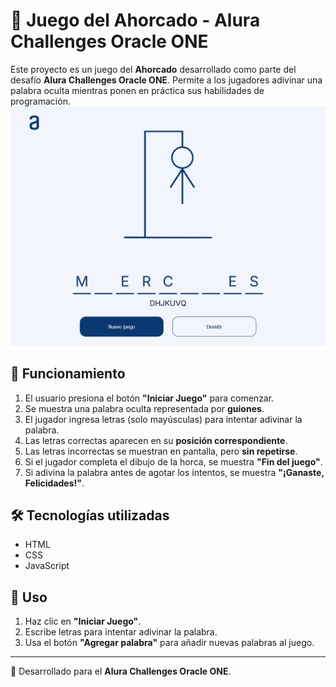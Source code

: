 # 🎯 Juego del Ahorcado - Alura Challenges Oracle ONE  

Este proyecto es un juego del **Ahorcado** desarrollado como parte del desafío **Alura Challenges Oracle ONE**. Permite a los jugadores adivinar una palabra oculta mientras ponen en práctica sus habilidades de programación.  
![alt text][logo]

[logo]:https://github.com/Mariano-Javier/Draw.io/blob/master/Alura%20Challenges%20Oracle%20ONE.png "alura"
## 🚀 Funcionamiento  

1. El usuario presiona el botón **"Iniciar Juego"** para comenzar.  
2. Se muestra una palabra oculta representada por **guiones**.  
3. El jugador ingresa letras (solo mayúsculas) para intentar adivinar la palabra.  
4. Las letras correctas aparecen en su **posición correspondiente**.  
5. Las letras incorrectas se muestran en pantalla, pero **sin repetirse**.  
6. Si el jugador completa el dibujo de la horca, se muestra **"Fin del juego"**.  
7. Si adivina la palabra antes de agotar los intentos, se muestra **"¡Ganaste, Felicidades!"**.  

## 🛠️ Tecnologías utilizadas  

- HTML  
- CSS  
- JavaScript  

## 📌 Uso  

1. Haz clic en **"Iniciar Juego"**.  
2. Escribe letras para intentar adivinar la palabra.  
3. Usa el botón **"Agregar palabra"** para añadir nuevas palabras al juego.  

---

🚀 Desarrollado para el **Alura Challenges Oracle ONE**.  
